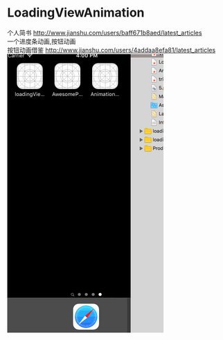 # LoadingViewAnimation
个人简书 http://www.jianshu.com/users/baff671b8aed/latest_articles</br>
一个进度条动画,按钮动画 </br>
按钮动画借鉴 http://www.jianshu.com/users/4addaa8efa81/latest_articles</br>
![image](https://github.com/sfmDev/LoadingViewAnimation/blob/master/loadingViewAnimate/animation.gif)   

